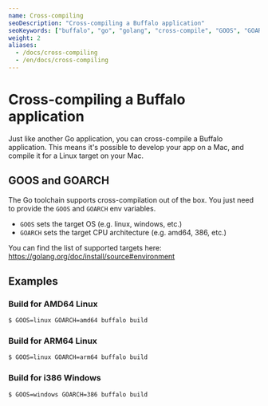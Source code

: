 ```yaml
---
name: Cross-compiling
seoDescription: "Cross-compiling a Buffalo application"
seoKeywords: ["buffalo", "go", "golang", "cross-compile", "GOOS", "GOARCH", "linux", "arm", "windows", "mac"]
weight: 2
aliases:
  - /docs/cross-compiling
  - /en/docs/cross-compiling
---
```


# Cross-compiling a Buffalo application

Just like another Go application, you can cross-compile a Buffalo application. This means it's possible to develop your app on a Mac, and compile it for a Linux target on your Mac.

## GOOS and GOARCH

The Go toolchain supports cross-compilation out of the box. You just need to provide the `GOOS` and `GOARCH` env variables.
* `GOOS` sets the target OS (e.g. linux, windows, etc.)
* `GOARCH` sets the target CPU architecture (e.g. amd64, 386, etc.)

You can find the list of supported targets here: https://golang.org/doc/install/source#environment

## Examples

### Build for AMD64 Linux

```bash
$ GOOS=linux GOARCH=amd64 buffalo build
```

### Build for ARM64 Linux

```bash
$ GOOS=linux GOARCH=arm64 buffalo build
```

### Build for i386 Windows

```bash
$ GOOS=windows GOARCH=386 buffalo build
```
